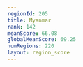 ```yaml
---
regionId: 205
title: Myanmar
rank: 142
meanScore: 66.08
globalMeanScore: 69.25
numRegions: 220
layout: region_score
---
```

